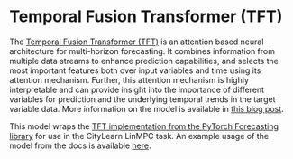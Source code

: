 # Temporal Fusion Transformer (TFT)

The [Temporal Fusion Transformer (TFT)](https://arxiv.org/pdf/1912.09363.pdf) is an attention based neural architecture for multi-horizon forecasting. It combines information from multiple data streams to enhance prediction capabilities, and selects the most important features both over input variables and time using its attention mechanism. Further, this attention mechanism is highly interpretable and can provide insight into the importance of different variables for prediction and the underlying temporal trends in the target variable data. More information on the model is available in [this blog post](https://ai.googleblog.com/2021/12/interpretable-deep-learning-for-time.html).

This model wraps the [TFT implementation from the PyTorch Forecasting library](https://pytorch-forecasting.readthedocs.io/en/stable/api/pytorch_forecasting.models.temporal_fusion_transformer.TemporalFusionTransformer.html) for use in the CityLearn LinMPC task. An example usage of the model from the docs is available [here](https://pytorch-forecasting.readthedocs.io/en/stable/tutorials/stallion.html).